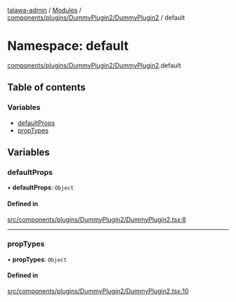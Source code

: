 [talawa-admin](../README.md) / [Modules](../modules.md) / [components/plugins/DummyPlugin2/DummyPlugin2](components_plugins_DummyPlugin2_DummyPlugin2.md) / default

# Namespace: default

[components/plugins/DummyPlugin2/DummyPlugin2](components_plugins_DummyPlugin2_DummyPlugin2.md).default

## Table of contents

### Variables

- [defaultProps](components_plugins_DummyPlugin2_DummyPlugin2.default.md#defaultprops)
- [propTypes](components_plugins_DummyPlugin2_DummyPlugin2.default.md#proptypes)

## Variables

### defaultProps

• **defaultProps**: `Object`

#### Defined in

[src/components/plugins/DummyPlugin2/DummyPlugin2.tsx:8](https://github.com/PalisadoesFoundation/talawa-admin/blob/b619a0d/src/components/plugins/DummyPlugin2/DummyPlugin2.tsx#L8)

___

### propTypes

• **propTypes**: `Object`

#### Defined in

[src/components/plugins/DummyPlugin2/DummyPlugin2.tsx:10](https://github.com/PalisadoesFoundation/talawa-admin/blob/b619a0d/src/components/plugins/DummyPlugin2/DummyPlugin2.tsx#L10)
